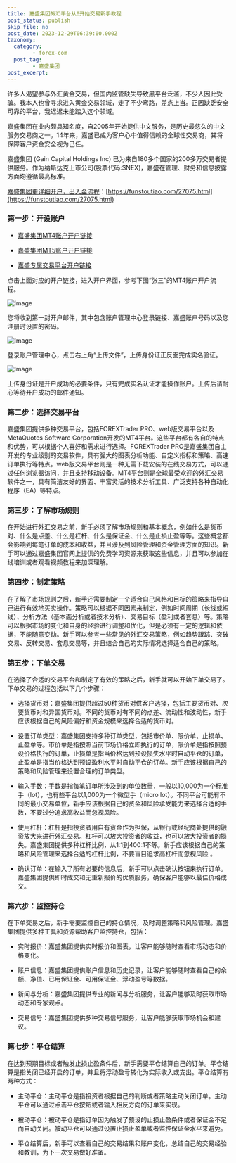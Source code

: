 ```yaml
---
title: 嘉盛集团外汇平台从0开始交易新手教程
post_status: publish
skip_file: no
post_date: 2023-12-29T06:39:00.000Z
taxonomy:
  category:
        - forex-com
  post_tag:
        - 嘉盛集团
post_excerpt: 
---
```

许多人渴望参与外汇黄金交易，但国内监管缺失导致黑平台泛滥，不少人因此受骗。我本人也曾寻求进入黄金交易领域，走了不少弯路，差点上当。正因缺乏安全可靠的平台，我迟迟未能踏入这个领域。

嘉盛集团在业内颇具知名度，自2005年开始提供中文服务，是历史最悠久的中文服务交易商之一。14年来，嘉盛已成为客户心中值得信赖的全球性交易商，其将保障客户资金安全视为己任。

嘉盛集团 (Gain Capital Holdings Inc) 已为来自180多个国家的200多万交易者提供服务。作为纳斯达克上市公司(股票代码:SNEX)，嘉盛在管理、财务和信息披露方面均遵循最高标准。

[嘉盛集团更详细开户，出入金流程](https://funstoutiao.com/27075.html)：[https://funstoutiao.com/27075.html](https://funstoutiao.com/27075.html)

### 第一步：开设账户

* [嘉盛集团MT4账户开户链接](https://s.ssgg.net/jsmt4)

* [嘉盛集团MT5账户开户链接](https://s.ssgg.net/jsmt5)

* [嘉盛专属交易平台开户链接](https://s.ssgg.net/js)

点击上面对应的开户链接，进入开户界面，参考下图“张三”的MT4账户开户流程。

![Image](https://prod-files-secure.s3.us-west-2.amazonaws.com/39ed1227-6d7d-4570-be36-9ccd4a2c4241/7a167aea-686b-400d-af59-4e18eb607a40/640.png?X-Amz-Algorithm=AWS4-HMAC-SHA256&X-Amz-Content-Sha256=UNSIGNED-PAYLOAD&X-Amz-Credential=ASIAZI2LB466UGQSVW7L%2F20251028%2Fus-west-2%2Fs3%2Faws4_request&X-Amz-Date=20251028T161312Z&X-Amz-Expires=3600&X-Amz-Security-Token=IQoJb3JpZ2luX2VjEAgaCXVzLXdlc3QtMiJGMEQCIEPQSwiOQS19if4virvBMP4930jmKqiV6tthEkTK%2Bg6nAiAVUqslN%2BDGzJOwUlgC1e7sVwMbMQGx4wKtCQs2lrRuQiqIBAjB%2F%2F%2F%2F%2F%2F%2F%2F%2F%2F8BEAAaDDYzNzQyMzE4MzgwNSIMFi70ArS4e%2F9a0r1NKtwDhAf4qF8GkVaNfBtxQJLIf4vkLgTwSMq56gBHmPAlYoj5RAERpLbwjDc1vwp6U9UOOLQlAJ8JfFX4dGsp2kktKzwxr%2BVIRBmylywL2Jre2fHFcr2JVla52ZZJ5q78e7CjJxe%2BV7GeJUlwQqUgSp5QN0awTtWFj%2FAo4gQDYK6Ea2yQeTl%2BhY1DgO9NMIwI0Dmopr%2FsoS7t3ZxHMASVrDfkwrg3mSzpj7mXR0RrCzQ9DuuAg3NvzAXjBTR7XrWAAbrU0%2BArl2QoncxUin2%2FbEgQU9tUSQh3CIfrdrDgX5RcPP2h7Ranv14%2FP0JqSl%2BeBN3xQueoif3zyXQup%2Bvqe%2BxLM4I8eWNuSC2bqR7eDc35LEfFOWYFiVpEiwvXgbrfnMhamiU3cUVYpxubrdxZxyCmbxbGs1SGMFYXGD2s8PD1%2BVdWwoN5a6U99cr%2FqImfSJLbpi4sGBHMkjUnO6O5KLPqDo2smP9qNhihvNIZ675HDIF6ajLRTyAhlFPktvKkTP3jCXgOaeo5uO6icgOvfBpoBeuyVFTcurnXEbVtD4D1sMK%2Ft5HaI5eVWhxSWS6cXM9lWkgqc3gQ%2BcbHzJqJJQsTtQcd1n5%2FJj%2F1MiX7Ug6xhrwObxhsdnO2E5OncYgw4c6DyAY6pgFVitINMhqIxbFzAI6QhCYwDfkOzm4FSyuNOZH8w%2FCyTtJzp6UlXKZ%2FSlI1kQyHt%2BT%2BIgztDm8lJPw6hN%2BkGmg266BJ%2F13mzy3llg6Y3Ks9AHgL8SUOIb2FDrS2%2FzVIDF6k9bDiYbveSx5KdHJfmOtXKIinf6UDpAkjf4Eo7gt7Xz%2BDUdrwmf%2FlDZEjawoh82MMGVPCVbSoEDIlqZAIv%2B6LCCLclKgz&X-Amz-Signature=c73f46dd072d1879fbf64a24a6576af2c62c9f336ac79a3bc37a23952c1212ba&X-Amz-SignedHeaders=host&x-amz-checksum-mode=ENABLED&x-id=GetObject)

您将收到第一封开户邮件，其中包含账户管理中心登录链接、嘉盛账户号码以及您注册时设置的密码。

![Image](https://prod-files-secure.s3.us-west-2.amazonaws.com/39ed1227-6d7d-4570-be36-9ccd4a2c4241/eaa1c6b3-2877-4284-a0e1-530e222c27fb/image.png?X-Amz-Algorithm=AWS4-HMAC-SHA256&X-Amz-Content-Sha256=UNSIGNED-PAYLOAD&X-Amz-Credential=ASIAZI2LB466UGQSVW7L%2F20251028%2Fus-west-2%2Fs3%2Faws4_request&X-Amz-Date=20251028T161312Z&X-Amz-Expires=3600&X-Amz-Security-Token=IQoJb3JpZ2luX2VjEAgaCXVzLXdlc3QtMiJGMEQCIEPQSwiOQS19if4virvBMP4930jmKqiV6tthEkTK%2Bg6nAiAVUqslN%2BDGzJOwUlgC1e7sVwMbMQGx4wKtCQs2lrRuQiqIBAjB%2F%2F%2F%2F%2F%2F%2F%2F%2F%2F8BEAAaDDYzNzQyMzE4MzgwNSIMFi70ArS4e%2F9a0r1NKtwDhAf4qF8GkVaNfBtxQJLIf4vkLgTwSMq56gBHmPAlYoj5RAERpLbwjDc1vwp6U9UOOLQlAJ8JfFX4dGsp2kktKzwxr%2BVIRBmylywL2Jre2fHFcr2JVla52ZZJ5q78e7CjJxe%2BV7GeJUlwQqUgSp5QN0awTtWFj%2FAo4gQDYK6Ea2yQeTl%2BhY1DgO9NMIwI0Dmopr%2FsoS7t3ZxHMASVrDfkwrg3mSzpj7mXR0RrCzQ9DuuAg3NvzAXjBTR7XrWAAbrU0%2BArl2QoncxUin2%2FbEgQU9tUSQh3CIfrdrDgX5RcPP2h7Ranv14%2FP0JqSl%2BeBN3xQueoif3zyXQup%2Bvqe%2BxLM4I8eWNuSC2bqR7eDc35LEfFOWYFiVpEiwvXgbrfnMhamiU3cUVYpxubrdxZxyCmbxbGs1SGMFYXGD2s8PD1%2BVdWwoN5a6U99cr%2FqImfSJLbpi4sGBHMkjUnO6O5KLPqDo2smP9qNhihvNIZ675HDIF6ajLRTyAhlFPktvKkTP3jCXgOaeo5uO6icgOvfBpoBeuyVFTcurnXEbVtD4D1sMK%2Ft5HaI5eVWhxSWS6cXM9lWkgqc3gQ%2BcbHzJqJJQsTtQcd1n5%2FJj%2F1MiX7Ug6xhrwObxhsdnO2E5OncYgw4c6DyAY6pgFVitINMhqIxbFzAI6QhCYwDfkOzm4FSyuNOZH8w%2FCyTtJzp6UlXKZ%2FSlI1kQyHt%2BT%2BIgztDm8lJPw6hN%2BkGmg266BJ%2F13mzy3llg6Y3Ks9AHgL8SUOIb2FDrS2%2FzVIDF6k9bDiYbveSx5KdHJfmOtXKIinf6UDpAkjf4Eo7gt7Xz%2BDUdrwmf%2FlDZEjawoh82MMGVPCVbSoEDIlqZAIv%2B6LCCLclKgz&X-Amz-Signature=b37a6923adb1a20c427fc3efbec385e5337b3ecd887474e1efc67a25e99be0ea&X-Amz-SignedHeaders=host&x-amz-checksum-mode=ENABLED&x-id=GetObject)

登录账户管理中心，点击右上角“上传文件”，上传身份证正反面完成实名验证。

![Image](https://prod-files-secure.s3.us-west-2.amazonaws.com/39ed1227-6d7d-4570-be36-9ccd4a2c4241/54090639-09fc-46b4-a135-e0289f707147/image.png?X-Amz-Algorithm=AWS4-HMAC-SHA256&X-Amz-Content-Sha256=UNSIGNED-PAYLOAD&X-Amz-Credential=ASIAZI2LB466UGQSVW7L%2F20251028%2Fus-west-2%2Fs3%2Faws4_request&X-Amz-Date=20251028T161312Z&X-Amz-Expires=3600&X-Amz-Security-Token=IQoJb3JpZ2luX2VjEAgaCXVzLXdlc3QtMiJGMEQCIEPQSwiOQS19if4virvBMP4930jmKqiV6tthEkTK%2Bg6nAiAVUqslN%2BDGzJOwUlgC1e7sVwMbMQGx4wKtCQs2lrRuQiqIBAjB%2F%2F%2F%2F%2F%2F%2F%2F%2F%2F8BEAAaDDYzNzQyMzE4MzgwNSIMFi70ArS4e%2F9a0r1NKtwDhAf4qF8GkVaNfBtxQJLIf4vkLgTwSMq56gBHmPAlYoj5RAERpLbwjDc1vwp6U9UOOLQlAJ8JfFX4dGsp2kktKzwxr%2BVIRBmylywL2Jre2fHFcr2JVla52ZZJ5q78e7CjJxe%2BV7GeJUlwQqUgSp5QN0awTtWFj%2FAo4gQDYK6Ea2yQeTl%2BhY1DgO9NMIwI0Dmopr%2FsoS7t3ZxHMASVrDfkwrg3mSzpj7mXR0RrCzQ9DuuAg3NvzAXjBTR7XrWAAbrU0%2BArl2QoncxUin2%2FbEgQU9tUSQh3CIfrdrDgX5RcPP2h7Ranv14%2FP0JqSl%2BeBN3xQueoif3zyXQup%2Bvqe%2BxLM4I8eWNuSC2bqR7eDc35LEfFOWYFiVpEiwvXgbrfnMhamiU3cUVYpxubrdxZxyCmbxbGs1SGMFYXGD2s8PD1%2BVdWwoN5a6U99cr%2FqImfSJLbpi4sGBHMkjUnO6O5KLPqDo2smP9qNhihvNIZ675HDIF6ajLRTyAhlFPktvKkTP3jCXgOaeo5uO6icgOvfBpoBeuyVFTcurnXEbVtD4D1sMK%2Ft5HaI5eVWhxSWS6cXM9lWkgqc3gQ%2BcbHzJqJJQsTtQcd1n5%2FJj%2F1MiX7Ug6xhrwObxhsdnO2E5OncYgw4c6DyAY6pgFVitINMhqIxbFzAI6QhCYwDfkOzm4FSyuNOZH8w%2FCyTtJzp6UlXKZ%2FSlI1kQyHt%2BT%2BIgztDm8lJPw6hN%2BkGmg266BJ%2F13mzy3llg6Y3Ks9AHgL8SUOIb2FDrS2%2FzVIDF6k9bDiYbveSx5KdHJfmOtXKIinf6UDpAkjf4Eo7gt7Xz%2BDUdrwmf%2FlDZEjawoh82MMGVPCVbSoEDIlqZAIv%2B6LCCLclKgz&X-Amz-Signature=06246cf5781a8009d50967eb1e23f5fb33acb8c74fa058f626085cd22dd08178&X-Amz-SignedHeaders=host&x-amz-checksum-mode=ENABLED&x-id=GetObject)

上传身份证是开户成功的必要条件，只有完成实名认证才能操作账户。上传后请耐心等待开户成功的邮件通知。

### 第二步：选择交易平台

嘉盛集团提供多种交易平台，包括FOREXTrader PRO、web版交易平台以及MetaQuotes Software Corporation开发的MT4平台。这些平台都有各自的特点和优势，可以根据个人喜好和需求进行选择。FOREXTrader PRO是嘉盛集团自主开发的专业级别的交易软件，具有强大的图表分析功能、自定义指标和策略、高速订单执行等特点。web版交易平台则是一种无需下载安装的在线交易方式，可以通过任何浏览器访问，并且支持移动设备。MT4平台则是全球最受欢迎的外汇交易软件之一，具有简洁友好的界面、丰富灵活的技术分析工具、广泛支持各种自动化程序（EA）等特点。

### 第三步：了解市场规则

在开始进行外汇交易之前，新手必须了解市场规则和基本概念，例如什么是货币对、什么是点差、什么是杠杆、什么是保证金、什么是止损止盈等等。这些概念都会影响到每笔订单的成本和收益，并且涉及到风险管理和资金管理方面的知识。新手可以通过嘉盛集团官网上提供的免费学习资源来获取这些信息，并且可以参加在线培训或者观看视频教程来加深理解。

### 第四步：制定策略

在了解了市场规则之后，新手还需要制定一个适合自己风格和目标的策略来指导自己进行有效地买卖操作。策略可以根据不同因素来制定，例如时间周期（长线或短线）、分析方法（基本面分析或者技术分析）、交易目标（盈利或者套息）等。策略可以根据市场的变化和自身的经验进行调整和优化，但是必须有一定的逻辑和依据，不能随意变动。新手可以参考一些常见的外汇交易策略，例如趋势跟踪、突破交易、反转交易、套息交易等，并且结合自己的实际情况选择适合自己的策略。

### 第五步：下单交易

在选择了合适的交易平台和制定了有效的策略之后，新手就可以开始下单交易了。下单交易的过程包括以下几个步骤：

* 选择货币对：嘉盛集团提供超过50种货币对供客户选择，包括主要货币对、次要货币对和异国货币对。不同的货币对有不同的点差、流动性和波动性，新手应该根据自己的风险偏好和资金规模来选择合适的货币对。

* 设置订单类型：嘉盛集团支持多种订单类型，包括市价单、限价单、止损单、止盈单等。市价单是指按照当前市场价格立即执行的订单，限价单是指按照预设价格执行的订单，止损单是指当价格达到预设损失水平时自动平仓的订单，止盈单是指当价格达到预设盈利水平时自动平仓的订单。新手应该根据自己的策略和风险管理来设置合理的订单类型。

* 输入手数：手数是指每笔订单所涉及到的单位数量，一般以10,000为一个标准手（lot），也有些平台以1,000为一个微型手（micro lot）。不同平台可能有不同的最小交易单位，新手应该根据自己的资金和风险承受能力来选择合适的手数，不要过分追求高收益而忽视风险。

* 使用杠杆：杠杆是指投资者用自有资金作为担保，从银行或经纪商处提供的融资放大来进行外汇交易。杠杆可以放大投资者的收益，也可以放大投资者的损失。嘉盛集团提供多种杠杆比例，从1:1到400:1不等。新手应该根据自己的策略和风险管理来选择合适的杠杆比例，不要盲目追求高杠杆而忽视风险 。

* 确认订单：在输入了所有必要的信息后，新手可以点击确认按钮来执行订单。嘉盛集团提供即时成交和无重新报价的优质服务，确保客户能够以最佳价格成交。

### 第六步：监控持仓

在下单交易之后，新手需要监控自己的持仓情况，及时调整策略和风险管理。嘉盛集团提供多种工具和资源帮助客户监控持仓，包括：

* 实时报价：嘉盛集团提供实时报价和图表，让客户能够随时查看市场动态和价格变化。

* 账户信息：嘉盛集团提供账户信息和历史记录，让客户能够随时查看自己的余额、净值、已用保证金、可用保证金、浮动盈亏等数据。

* 新闻与分析：嘉盛集团提供专业的新闻与分析服务，让客户能够及时获取市场动态和专家观点。

* 交易信号：嘉盛集团提供多种交易信号服务，让客户能够获取市场机会和建议。

### 第七步：平仓结算

在达到预期目标或者触发止损止盈条件后，新手需要平仓结算自己的订单。平仓结算是指关闭已经开启的订单，并且将浮动盈亏转化为实际收入或支出。平仓结算有两种方式：

* 主动平仓：主动平仓是指投资者根据自己的判断或者策略主动关闭订单。主动平仓可以通过点击平仓按钮或者输入相反方向的订单来实现。

* 被动平仓：被动平仓是指订单因为触发了预设的止损止盈条件或者保证金不足而自动关闭。被动平仓可以通过设置止损止盈单或者监控保证金水平来避免。

* 平仓结算后，新手可以查看自己的交易结果和账户变化，总结自己的交易经验和教训，为下一次交易做好准备。